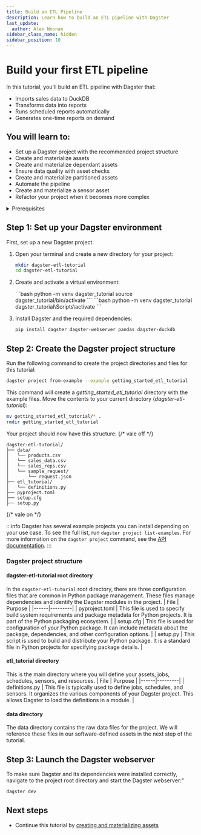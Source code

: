 ```yaml
---
title: Build an ETL Pipeline
description: Learn how to build an ETL pipeline with Dagster
last_update:
  author: Alex Noonan
sidebar_class_name: hidden
sidebar_position: 10
---
```


# Build your first ETL pipeline

In this tutorial, you'll build an ETL pipeline with Dagster that:

- Imports sales data to DuckDB
- Transforms data into reports
- Runs scheduled reports automatically
- Generates one-time reports on demand

## You will learn to:

- Set up a Dagster project with the recommended project structure
- Create and materialize assets
- Create and materialize dependant assets
- Ensure data quality with asset checks
- Create and materialize partitioned assets
- Automate the pipeline
- Create and materialize a sensor asset
- Refactor your project when it becomes more complex

<details>
  <summary>Prerequisites</summary>

To follow the steps in this guide, you'll need:

- Basic Python knowledge
- Python 3.9+ installed on your system. Refer to the [Installation guide](/getting-started/installation) for information.
- Familiarity with SQL and Python data manipulation libraries, such as Pandas.
- Understanding of data pipelines and the extract, transform, and load process.

</details>

## Step 1: Set up your Dagster environment

First, set up a new Dagster project.

1. Open your terminal and create a new directory for your project:

   ```bash
   mkdir dagster-etl-tutorial
   cd dagster-etl-tutorial
   ```

2. Create and activate a virtual environment:

   <Tabs>
     <TabItem value="macos" label="MacOS">
       ```bash python -m venv dagster_tutorial source dagster_tutorial/bin/activate ```
     </TabItem>
     <TabItem value="windows" label="Windows">
       ```bash python -m venv dagster_tutorial dagster_tutorial\Scripts\activate ```
     </TabItem>
   </Tabs>

3. Install Dagster and the required dependencies:

   ```bash
   pip install dagster dagster-webserver pandas dagster-duckdb
   ```

## Step 2: Create the Dagster project structure

Run the following command to create the project directories and files for this tutorial:

```bash
dagster project from-example --example getting_started_etl_tutorial
```

This command will create a _getting_started_etl_tutorial_ directory with the example files. Move the contents to your current directory (_dagster-etl-tutorial_):

```bash
mv getting_started_etl_tutorial/* .
rmdir getting_started_etl_tutorial
```

Your project should now have this structure:
{/* vale off */}

```
dagster-etl-tutorial/
├── data/
│   └── products.csv
│   └── sales_data.csv
│   └── sales_reps.csv
│   └── sample_request/
│       └── request.json
├── etl_tutorial/
│   └── definitions.py
├── pyproject.toml
├── setup.cfg
├── setup.py
```

{/* vale on */}

:::info
Dagster has several example projects you can install depending on your use case. To see the full list, run `dagster project list-examples`. For more information on the `dagster project` command, see the [API documentation](https://docs-preview.dagster.io/api/cli#dagster-project).
:::

### Dagster project structure

#### dagster-etl-tutorial root directory

In the `dagster-etl-tutorial` root directory, there are three configuration files that are common in Python package management. These files manage dependencies and identify the Dagster modules in the project.
| File | Purpose |
|------|---------|
| pyproject.toml | This file is used to specify build system requirements and package metadata for Python projects. It is part of the Python packaging ecosystem. |
| setup.cfg | This file is used for configuration of your Python package. It can include metadata about the package, dependencies, and other configuration options. |
| setup.py | This script is used to build and distribute your Python package. It is a standard file in Python projects for specifying package details. |

#### etl_tutorial directory

This is the main directory where you will define your assets, jobs, schedules, sensors, and resources.
| File | Purpose |
|------|---------|
| definitions.py | This file is typically used to define jobs, schedules, and sensors. It organizes the various components of your Dagster project. This allows Dagster to load the definitions in a module. |

#### data directory

The data directory contains the raw data files for the project. We will reference these files in our software-defined assets in the next step of the tutorial.

## Step 3: Launch the Dagster webserver

To make sure Dagster and its dependencies were installed correctly, navigate to the project root directory and start the Dagster webserver:"

```bash
dagster dev
```

## Next steps

- Continue this tutorial by [creating and materializing assets](/etl-pipeline-tutorial/create-and-materialize-assets)
